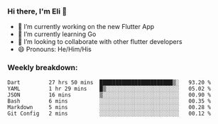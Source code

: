 ### Hi there, I'm Eli 👋
- 🔭 I’m currently working on the new Flutter App
- 🌱 I’m currently learning Go
- 🦄 I’m looking to collaborate with other flutter developers
- 😄 Pronouns: He/Him/His

### Weekly breakdown:
<!--START_SECTION:waka-->

```text
Dart         27 hrs 50 mins  ███████████████████████▒░   93.20 %
YAML         1 hr 29 mins    █▒░░░░░░░░░░░░░░░░░░░░░░░   05.02 %
JSON         16 mins         ▒░░░░░░░░░░░░░░░░░░░░░░░░   00.90 %
Bash         6 mins          ░░░░░░░░░░░░░░░░░░░░░░░░░   00.35 %
Markdown     5 mins          ░░░░░░░░░░░░░░░░░░░░░░░░░   00.28 %
Git Config   2 mins          ░░░░░░░░░░░░░░░░░░░░░░░░░   00.12 %
```

<!--END_SECTION:waka-->
